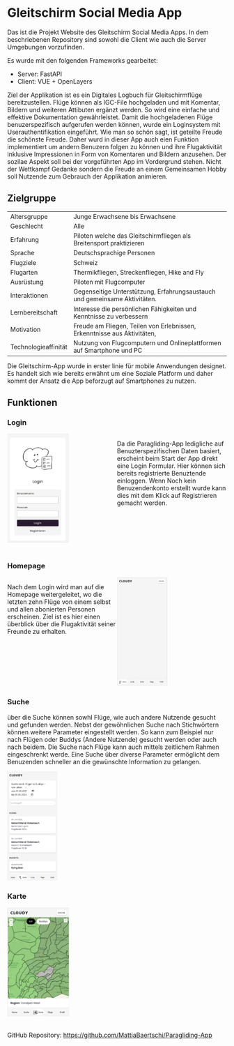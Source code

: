# Gleitschirm Social Media App

Das ist die Projekt Website des Gleitschirm Social Media Apps. In dem beschriebenen Repository sind sowohl die Client wie auch die Server Umgebungen vorzufinden.

Es wurde mit den folgenden Frameworks gearbeitet:
- Server: FastAPI
- Client: VUE + OpenLayers

Ziel der Applikation ist es ein Digitales Logbuch für Gleitschirmflüge bereitzustellen. Flüge können als IGC-File hochgeladen und mit Komentar, Bildern und weiteren Attibuten ergänzt werden. So wird eine einfache und effektive Dokumentation gewährleistet. Damit die hochgeladenen Flüge benuzerspezifisch aufgerufen werden können, wurde ein Loginsystem mit Userauthentifikation eingeführt. Wie man so schön sagt, ist geteilte Freude die schönste Freude. Daher wurd in dieser App auch eien Funktion implementiert um andern Benuzern folgen zu können und ihre Flugaktivität inklusive Impressionen in Form von Komentaren und Bildern anzusehen. Der sozilae Aspekt soll bei der vorgeführten App im Vordergrund stehen. Nicht der Wettkampf Gedanke sondern die Freude an einem Gemeinsamen Hobby soll Nutzende zum Gebrauch der Applikation animieren.

## Zielgruppe

|  | |
| -------------------- |-|
| Altersgruppe         | Junge Erwachsene bis Erwachsene |
| Geschlecht           | Alle |
| Erfahrung            | Piloten welche das Gleitschirmfliegen als Breitensport praktizieren |
| Sprache              | Deutschsprachige Personen |
| Flugziele            | Schweiz |
| Flugarten            | Thermikfliegen, Streckenfliegen, Hike and Fly |
| Ausrüstung           | Piloten mit Flugcomputer |
| Interaktionen        | Gegenseitige Unterstützung, Erfahrungsaustauch und gemeinsame Aktivitäten. |
| Lernbereitschaft     | Interesse die persönlichen Fähigkeiten und Kenntnisse zu verbessern |
| Motivation           | Freude am Fliegen, Teilen von Erlebnissen, Erkenntnisse aus Aktivitäten, |
| Technologieaffinität | Nutzung von Flugcomputern und Onlineplattformen auf Smartphone und PC |Geschlecht	Alle


Die Gleitschirm-App wurde in erster linie für mobile Anwendungen designet. Es handelt sich wie bereits erwähnt um eine Soziale Platform und daher kommt der Ansatz die App beforzugt auf Smartphones zu nutzen.

## Funktionen

### Login

<div style="display: flex; align-items: flex-start;">
  <div style="width: 50%;">
    <img src="./image/login.png" alt="isolated" height="250">
  </div>
  <div style="width: 50%;">
    <p>Da die Paragliding-App ledigliche auf Benuzterspezifischen Daten basiert, erscheint beim Start der App direkt eine Login Formular. Hier können sich bereits registrierte Benuztende einloggen. Wenn Noch kein Benuzendenkonto erstellt wurde kann dies mit dem Klick auf Registrieren gemacht werden.</p>
  </div>
</div>
</br>

### Homepage

<div style="display: flex; align-items: flex-start;">
  <div style="width: 50%;">
    <p>Nach dem Login wird man auf die Homepage weitergeleitet, wo die letzten zehn Flüge von einem selbst und allen abonierten Personen erscheinen. Ziel ist es hier einen überblick über die Flugaktivität seiner Freunde zu erhalten.</p>
  </div>
  <div style="width: 50%;">
    <img src="./image/home.png" alt="isolated" height="250">
  </div>
</div>

### Suche

über die Suche können sowhl Flüge, wie auch andere Nutzende gesucht und gefunden werden. Nebst der gewöhnlichen Suche nach Stichwörtern können weitere Parameter eingestellt werden. So kann zum Beispiel nur nach Flügen oder Buddys (Andere Nutzende) gesucht werden oder auch nach beidem. Die Suche nach Flüge kann auch mittels zeitlichem Rahmen eingeschrenkt werde. Eine Suche über diverse Parameter ermöglicht dem Benuzenden schneller an die gewünschte Information zu gelangen.

<img src="./image/search.png" alt="isolated" height="250">

### Karte

<div style="display: flex; align-items: flex-start;">
  <div style="width: 50%;">
    <img src="./image/map.png" alt="isolated" height="250">
  </div>
  <div style="width: 50%;">
    <p></p>
  </div>
</div>
</br>

GitHub Repository: https://github.com/MattiaBaertschi/Paragliding-App
